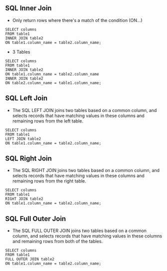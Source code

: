 ## SQL Inner Join

- Only return rows where there's a match of the condition (ON...)
```
SELECT columns
FROM table1
INNER JOIN table2
ON table1.column_name = table2.column_name;
```

- 3 Tables

```
SELECT columns
FROM table1
INNER JOIN table2
ON table1.column_name = table2.column_name
INNER JOIN table2
ON table2.column_name = table1.column_name;
```

## SQL Left Join
- The SQL LEFT JOIN joins two tables based on a common column, and selects records that have matching values in these columns and remaining rows from the left table.

```
SELECT columns
FROM table1
LEFT JOIN table2
ON table1.column_name = table2.column_name;
```

## SQL Right Join
- The SQL RIGHT JOIN joins two tables based on a common column, and selects records that have matching values in these columns and remaining rows from the right table.

```
SELECT columns
FROM table1
RIGHT JOIN table2
ON table1.column_name = table2.column_name;
```

## SQL Full Outer Join
- The SQL FULL OUTER JOIN joins two tables based on a common column, and selects records that have matching values in these columns and remaining rows from both of the tables.

```
SELECT columns
FROM table1
FULL OUTER JOIN table2
ON table1.column_name = table2.column_name;
```
